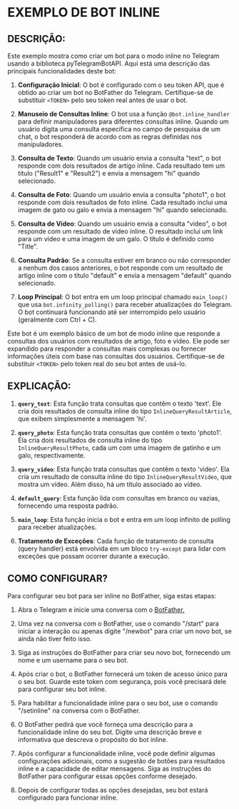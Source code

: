 # EXEMPLO DE BOT INLINE
## DESCRIÇÃO:
Este exemplo mostra como criar um bot para o modo inline no Telegram usando a biblioteca pyTelegramBotAPI. Aqui está uma descrição das principais funcionalidades deste bot:

1. **Configuração Inicial**: O bot é configurado com o seu token API, que é obtido ao criar um bot no BotFather do Telegram. Certifique-se de substituir `<TOKEN>` pelo seu token real antes de usar o bot.

2. **Manuseio de Consultas Inline**: O bot usa a função `@bot.inline_handler` para definir manipuladores para diferentes consultas inline. Quando um usuário digita uma consulta específica no campo de pesquisa de um chat, o bot responderá de acordo com as regras definidas nos manipuladores.

3. **Consulta de Texto**: Quando um usuário envia a consulta "text", o bot responde com dois resultados de artigo inline. Cada resultado tem um título ("Result1" e "Result2") e envia a mensagem "hi" quando selecionado.

4. **Consulta de Foto**: Quando um usuário envia a consulta "photo1", o bot responde com dois resultados de foto inline. Cada resultado inclui uma imagem de gato ou galo e envia a mensagem "hi" quando selecionado.

5. **Consulta de Vídeo**: Quando um usuário envia a consulta "video", o bot responde com um resultado de vídeo inline. O resultado inclui um link para um vídeo e uma imagem de um galo. O título é definido como "Title".

6. **Consulta Padrão**: Se a consulta estiver em branco ou não corresponder a nenhum dos casos anteriores, o bot responde com um resultado de artigo inline com o título "default" e envia a mensagem "default" quando selecionado.

7. **Loop Principal**: O bot entra em um loop principal chamado `main_loop()` que usa `bot.infinity_polling()` para receber atualizações do Telegram. O bot continuará funcionando até ser interrompido pelo usuário (geralmente com Ctrl + C).

Este bot é um exemplo básico de um bot de modo inline que responde a consultas dos usuários com resultados de artigo, foto e vídeo. Ele pode ser expandido para responder a consultas mais complexas ou fornecer informações úteis com base nas consultas dos usuários. Certifique-se de substituir `<TOKEN>` pelo token real do seu bot antes de usá-lo.

## EXPLICAÇÃO:
1. **`query_text`**: Esta função trata consultas que contêm o texto 'text'. Ele cria dois resultados de consulta inline do tipo `InlineQueryResultArticle`, que exibem simplesmente a mensagem 'hi'.

2. **`query_photo`**: Esta função trata consultas que contêm o texto 'photo1'. Ela cria dois resultados de consulta inline do tipo `InlineQueryResultPhoto`, cada um com uma imagem de gatinho e um galo, respectivamente.

3. **`query_video`**: Esta função trata consultas que contêm o texto 'video'. Ela cria um resultado de consulta inline do tipo `InlineQueryResultVideo`, que mostra um vídeo. Além disso, há um título associado ao vídeo.

4. **`default_query`**: Esta função lida com consultas em branco ou vazias, fornecendo uma resposta padrão.

5. **`main_loop`**: Esta função inicia o bot e entra em um loop infinito de polling para receber atualizações.

6. **Tratamento de Exceções**: Cada função de tratamento de consulta (query handler) está envolvida em um bloco `try-except` para lidar com exceções que possam ocorrer durante a execução.

## COMO CONFIGURAR?
Para configurar seu bot para ser inline no BotFather, siga estas etapas:

1. Abra o Telegram e inicie uma conversa com o [BotFather.](https://t.me/BotFather)

2. Uma vez na conversa com o BotFather, use o comando "/start" para iniciar a interação ou apenas digite "/newbot" para criar um novo bot, se ainda não tiver feito isso.

3. Siga as instruções do BotFather para criar seu novo bot, fornecendo um nome e um username para o seu bot.

4. Após criar o bot, o BotFather fornecerá um token de acesso único para o seu bot. Guarde este token com segurança, pois você precisará dele para configurar seu bot inline.

5. Para habilitar a funcionalidade inline para o seu bot, use o comando "/setinline" na conversa com o BotFather.

6. O BotFather pedirá que você forneça uma descrição para a funcionalidade inline do seu bot. Digite uma descrição breve e informativa que descreva o propósito do bot inline.

7. Após configurar a funcionalidade inline, você pode definir algumas configurações adicionais, como a sugestão de botões para resultados inline e a capacidade de editar mensagens. Siga as instruções do BotFather para configurar essas opções conforme desejado.

8. Depois de configurar todas as opções desejadas, seu bot estará configurado para funcionar inline.


